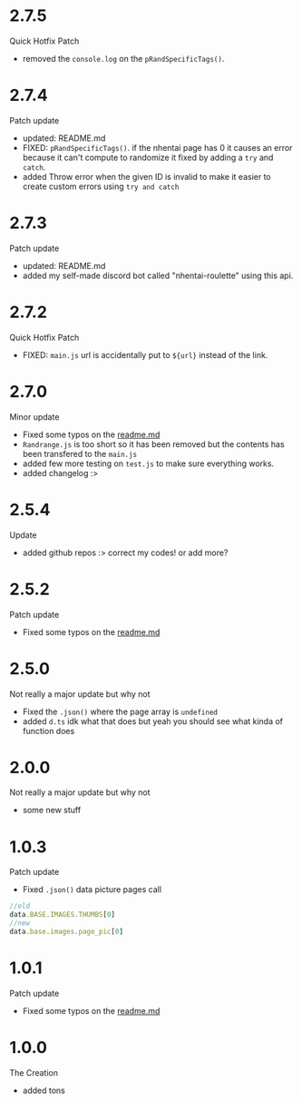 # 2.7.5

Quick Hotfix Patch 

* removed the ``console.log`` on the ``pRandSpecificTags()``.

# 2.7.4

Patch update

* updated: README.md
* FIXED: ``pRandSpecificTags()``. if the nhentai page has 0 it causes an error because it can't compute to randomize it fixed by adding a ``try`` and ``catch``.
* added Throw error when the given ID is invalid to make it easier to create custom errors using `try and catch`

# 2.7.3

Patch update

* updated: README.md
* added my self-made discord bot called "nhentai-roulette" using this api.

# 2.7.2

Quick Hotfix Patch 

* FIXED: ``main.js`` url is accidentally put to ``${url}`` instead of the link.

# 2.7.0

Minor update

* Fixed some typos on the [readme.md](https://github.com/IchimakiKasura/kasu.nhentaiap.js#readme)
* ``Randrange.js`` is too short so it has been removed but the contents has been transfered to the ``main.js``
* added few more testing on ``test.js`` to make sure everything works.
* added changelog :>

# 2.5.4 

Update

* added github repos :> correct my codes! or add more?

# 2.5.2

Patch update

* Fixed some typos on the [readme.md](https://github.com/IchimakiKasura/kasu.nhentaiap.js#readme)

# 2.5.0

Not really a major update but why not

* Fixed the ``.json()`` where the page array is ``undefined``
* added ``d.ts`` idk what that does but yeah you should see what kinda of function does 

# 2.0.0

Not really a major update but why not

* some new stuff

# 1.0.3

Patch update

* Fixed ``.json()`` data picture pages call
```js
//old
data.BASE.IMAGES.THUMBS[0]
//new
data.base.images.page_pic[0]
```

# 1.0.1

Patch update

* Fixed some typos on the [readme.md](https://github.com/IchimakiKasura/kasu.nhentaiap.js#readme)


# 1.0.0

The Creation

* added tons